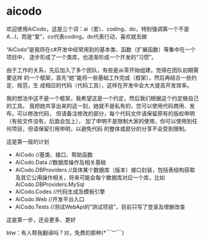 # aicodo
欢迎使用AiCodo，这是三个词：ai（爱）、coding、do，特别强调第一个不是A...I，而是“爱”，co代表coding，do代表行动，喜欢就去做

“AiCodo”是我将在c#开发中经常用到的基本类、函数（扩展函数）等集中在一个项目中，
逐步形成了一个类库，也逐渐形成一个开发的“习惯”。

由于工作的关系，先后加入了多个团队，有些是从零开始组建，觉得在团队初期需要这样
的一个框架，首先“她”能将一些基础工作完成（框架），然后再结合一些约定、规范，生
成相应的代码（代码工具），这样在开发中会大大提高开发效率。

我的想法中这不是一个框架，我希望这是一个约定，然后我们根据这个约定做自己的工具。
我把她共享出来的这一刻，她就不是私有的，您可以使用代码商用、发布。可以修改代码，
但请备注修改的部分，每个代码文件请保留原有的版权申明（有些文件没有，后面会加上），
加了申明不是限制大家的使用，你可以使用到任何项目，但请保留引用申明，以避免代码
的整体或部分的分享不会受到限制。

这是第一版的计划
* AiCodo					//基类、接口、帮助函数
* AiCodo.Data				//数据库操作及相关基础
* AiCodo.DBProviders		//具体某个数据库（版本）接口封装，包括表结构获取及其它公用操作相关，将来可能会每个数据库对应一个库，比如AiCodo.DBProviders.MySql
* AiCodo.Codes			//代码生成及模板引擎
* AiCodo.Web				//开发平台入口
* AiCodo.Tests            //测试WebApi的“测试项目”，目前只写了登录及增删改查

这是第一步，还会更多、更好

btw：有人帮我翻译吗？对，免费的那种(*￣︶￣)
